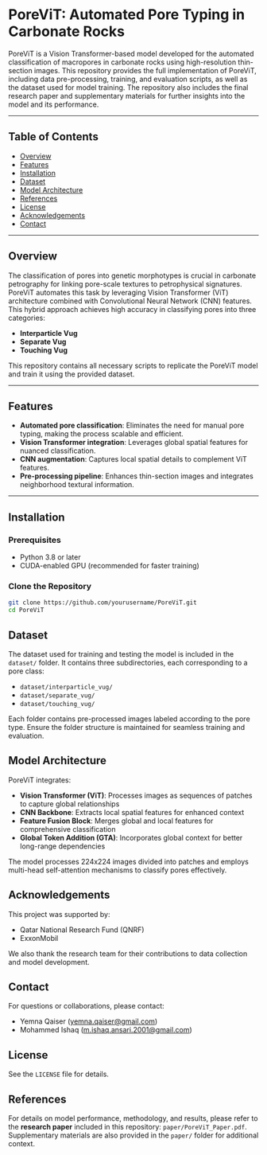 # PoreViT: Automated Pore Typing in Carbonate Rocks

PoreViT is a Vision Transformer-based model developed for the automated classification of macropores in carbonate rocks using high-resolution thin-section images. This repository provides the full implementation of PoreViT, including data pre-processing, training, and evaluation scripts, as well as the dataset used for model training. The repository also includes the final research paper and supplementary materials for further insights into the model and its performance.

---

## Table of Contents
- [Overview](#overview)
- [Features](#features)
- [Installation](#installation)
- [Dataset](#dataset)
- [Model Architecture](#model-architecture)
- [References](#references)
- [License](#license)
- [Acknowledgements](#acknowledgements)
- [Contact](#contact)

---

## Overview

The classification of pores into genetic morphotypes is crucial in carbonate petrography for linking pore-scale textures to petrophysical signatures. PoreViT automates this task by leveraging Vision Transformer (ViT) architecture combined with Convolutional Neural Network (CNN) features. This hybrid approach achieves high accuracy in classifying pores into three categories:
- **Interparticle Vug**
- **Separate Vug**
- **Touching Vug**

This repository contains all necessary scripts to replicate the PoreViT model and train it using the provided dataset.

---

## Features

- **Automated pore classification**: Eliminates the need for manual pore typing, making the process scalable and efficient.
- **Vision Transformer integration**: Leverages global spatial features for nuanced classification.
- **CNN augmentation**: Captures local spatial details to complement ViT features.
- **Pre-processing pipeline**: Enhances thin-section images and integrates neighborhood textural information.

---

## Installation

### Prerequisites

- Python 3.8 or later
- CUDA-enabled GPU (recommended for faster training)

### Clone the Repository

```bash
git clone https://github.com/yourusername/PoreViT.git
cd PoreViT
```
## Dataset

The dataset used for training and testing the model is included in the `dataset/` folder. It contains three subdirectories, each corresponding to a pore class:

- `dataset/interparticle_vug/`
- `dataset/separate_vug/`
- `dataset/touching_vug/`

Each folder contains pre-processed images labeled according to the pore type. Ensure the folder structure is maintained for seamless training and evaluation.

## Model Architecture

PoreViT integrates:

- **Vision Transformer (ViT)**: Processes images as sequences of patches to capture global relationships
- **CNN Backbone**: Extracts local spatial features for enhanced context
- **Feature Fusion Block**: Merges global and local features for comprehensive classification
- **Global Token Addition (GTA)**: Incorporates global context for better long-range dependencies

The model processes 224x224 images divided into patches and employs multi-head self-attention mechanisms to classify pores effectively.

## Acknowledgements

This project was supported by:

- Qatar National Research Fund (QNRF)
- ExxonMobil

We also thank the research team for their contributions to data collection and model development.
## Contact

For questions or collaborations, please contact:

- Yemna Qaiser (yemna.qaiser@gmail.com)
- Mohammed Ishaq (m.ishaq.ansari.2001@gmail.com)
## License

See the `LICENSE` file for details.

## References

For details on model performance, methodology, and results, please refer to the **research paper** included in this repository: `paper/PoreViT_Paper.pdf`. Supplementary materials are also provided in the `paper/` folder for additional context.
